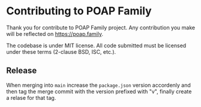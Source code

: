 # Contributing to POAP Family

Thank you for contribute to POAP Family project. Any contribution you make will be reflected on https://poap.family.

The codebase is under MIT license. All code submitted must be licensed under these terms (2-clause BSD, ISC, etc.).

## Release

When merging into `main` increase the `package.json` version accordenly and then tag the merge
commit with the version prefixed with "v", finally create a relase for that tag.
